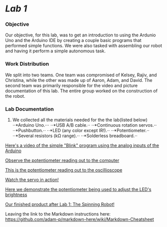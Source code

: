 # __*Lab 1*__

### Objective
Our objective, for this lab, was to get an introduction to using the Ardunio Uno and the Arduino IDE by creating a couple basic programs that performed simple functions. We were also tasked with assembling our robot and having it perform a simple autonomous task.

### Work Distribution
We split into two teams. One team was compromised of Kelsey, Rajiv, and Christina, while the other was made up of Aaron, Adam, and David. The second team was primarily responsible for the video and picture documentation of this lab. The entire group worked on the construction of the robot. 

### Lab Documentation 
1. We collected all the materials needed for the the lab(listed below)
  ⋅⋅*Arduino Uno.⋅⋅⋅
  ⋅⋅*USB A/B cable.⋅⋅
  ⋅⋅*Continuous rotation servos.⋅⋅
  ⋅⋅*Pushbutton.⋅⋅
  ⋅⋅*LED (any color except IR!).⋅⋅
  ⋅⋅*Potentiometer.⋅⋅
  ⋅⋅*Several resistors (kΩ range).⋅⋅
  ⋅⋅*Solderless breadboard.⋅⋅

[Here's a video of the simple "Blink" program using the analog inputs of the Arduino](https://www.youtube.com/watch?v=1fyEXJ2TXzA)

[Observe the potentiometer reading out to the computer](https://www.youtube.com/watch?v=Fhkigo1iTkE)

[This is the potentiometer reading out to the oscillioscope](https://www.youtube.com/watch?v=5ptlXNE0SdU)

[Watch the servo in action!](https://www.youtube.com/watch?v=6YAM4Ws2xsg)

[Here we demonstrate the potentiometer being used to adjust the LED's brightness](https://www.youtube.com/watch?v=AT2JbbWekOo)

[Our finished product after Lab 1: The Spinning Robot!](https://www.youtube.com/watch?v=KmciZg2paYE)

Leaving the link to the Markdown instructions here: https://github.com/adam-p/markdown-here/wiki/Markdown-Cheatsheet
